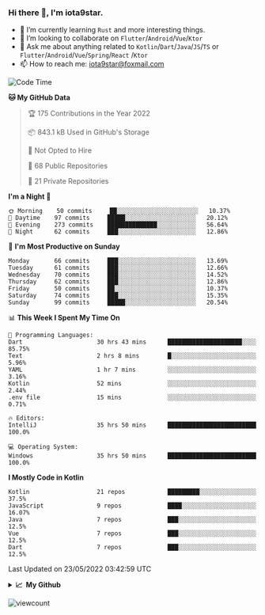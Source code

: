 ### Hi there 👋, I'm iota9star.

- 🌱 I’m currently learning `Rust` and more interesting things.
- 👯 I’m looking to collaborate on `Flutter`/`Android`/`Vue`/`Ktor`
- 💬 Ask me about anything related to `Kotlin`/`Dart`/`Java`/`JS`/`TS` or `Flutter`/`Android`/`Vue`/`Spring`/`React`
  /`Ktor`
- 📫 How to reach me: [iota9star@foxmail.com](iota9star@foxmail.com)



<!--START_SECTION:waka-->
![Code Time](http://img.shields.io/badge/Code%20Time-2%2C997%20hrs%2040%20mins-blue)

**🐱 My GitHub Data** 

> 🏆 175 Contributions in the Year 2022
 > 
> 📦 843.1 kB Used in GitHub's Storage 
 > 
> 🚫 Not Opted to Hire
 > 
> 📜 68 Public Repositories 
 > 
> 🔑 21 Private Repositories  
 > 
**I'm a Night 🦉** 

```text
🌞 Morning    50 commits     ██░░░░░░░░░░░░░░░░░░░░░░░   10.37% 
🌆 Daytime    97 commits     █████░░░░░░░░░░░░░░░░░░░░   20.12% 
🌃 Evening    273 commits    ██████████████░░░░░░░░░░░   56.64% 
🌙 Night      62 commits     ███░░░░░░░░░░░░░░░░░░░░░░   12.86%

```
📅 **I'm Most Productive on Sunday** 

```text
Monday       66 commits     ███░░░░░░░░░░░░░░░░░░░░░░   13.69% 
Tuesday      61 commits     ███░░░░░░░░░░░░░░░░░░░░░░   12.66% 
Wednesday    70 commits     ███░░░░░░░░░░░░░░░░░░░░░░   14.52% 
Thursday     62 commits     ███░░░░░░░░░░░░░░░░░░░░░░   12.86% 
Friday       50 commits     ██░░░░░░░░░░░░░░░░░░░░░░░   10.37% 
Saturday     74 commits     ███░░░░░░░░░░░░░░░░░░░░░░   15.35% 
Sunday       99 commits     █████░░░░░░░░░░░░░░░░░░░░   20.54%

```


📊 **This Week I Spent My Time On** 

```text
💬 Programming Languages: 
Dart                     30 hrs 43 mins      █████████████████████░░░░   85.75% 
Text                     2 hrs 8 mins        █░░░░░░░░░░░░░░░░░░░░░░░░   5.96% 
YAML                     1 hr 7 mins         ░░░░░░░░░░░░░░░░░░░░░░░░░   3.16% 
Kotlin                   52 mins             ░░░░░░░░░░░░░░░░░░░░░░░░░   2.44% 
.env file                15 mins             ░░░░░░░░░░░░░░░░░░░░░░░░░   0.71%

🔥 Editors: 
IntelliJ                 35 hrs 50 mins      █████████████████████████   100.0%

💻 Operating System: 
Windows                  35 hrs 50 mins      █████████████████████████   100.0%

```

**I Mostly Code in Kotlin** 

```text
Kotlin                   21 repos            █████████░░░░░░░░░░░░░░░░   37.5% 
JavaScript               9 repos             ████░░░░░░░░░░░░░░░░░░░░░   16.07% 
Java                     7 repos             ███░░░░░░░░░░░░░░░░░░░░░░   12.5% 
Vue                      7 repos             ███░░░░░░░░░░░░░░░░░░░░░░   12.5% 
Dart                     7 repos             ███░░░░░░░░░░░░░░░░░░░░░░   12.5%

```



 Last Updated on 23/05/2022 03:42:59 UTC
<!--END_SECTION:waka-->

<details>
  <summary><b>📈&nbsp;&nbsp;My Github</b></summary>
  <br>
  <img src='https://github-profile-trophy.vercel.app/?username=iota9star'>
  <img src='https://bad-apple-github-readme.vercel.app/api?show_bg=1&username=iota9star&hide_title=true'>
  <img src='http://cr-skills-chart-widget.azurewebsites.net/api/api?username=iota9star'>
</details>


![viewcount](https://count.getloli.com/get/@iota9star?theme=rule34)
